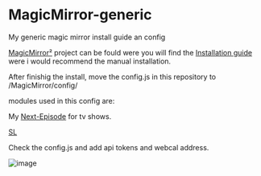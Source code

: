 # MagicMirror-generic
My generic magic mirror install guide an config

[MagicMirror²](https://github.com/MagicMirrorOrg/MagicMirror) project can be fould were you will find the [Installation guide](https://docs.magicmirror.builders/getting-started/installation.html#manual-installation) were i would recommend the manual installation.


After finishig the install, move the config.js in this repository to /MagicMirror/config/

modules used in this config are:

My [Next-Episode](https://github.com/PierreGode/MMM-next-episode) for tv shows.

[SL](https://github.com/teppos/MMM-SL)


Check the config.js and add api tokens and webcal address.

![image](https://github.com/PierreGode/MagicMirror-generic/assets/8579922/9d4e54f5-922f-4fec-8ac2-be6fedccafb0)






